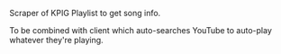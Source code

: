 Scraper of KPIG Playlist to get song info.

To be combined with client which auto-searches YouTube to auto-play whatever they're playing.




